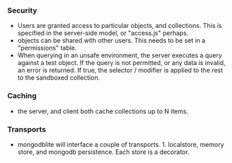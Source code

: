 ### Security

- Users are granted access to particular objects, and collections. This is specified in the server-side model, or "access.js" perhaps.
- objects can be shared with other users. This needs to be set in a "permissions" table.
- When querying in an unsafe environment, the server executes a query against a test object. If the query is not permitted, or any data is invalid, an error is returned. If true, the selector / modifier is applied to the rest to the sandboxed collection.


### Caching

- the server, and client both cache collections up to N items. 


### Transports

- mongodblite will interface a couple of transports. 1. localstore, memory store, and mongodb persistence. Each store is a decorator. 